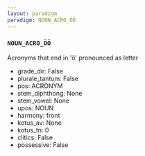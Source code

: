 ```yaml
---
layout: paradigm
paradigm: NOUN_ACRO_ÖÖ
---
```

### ` NOUN_ACRO_ÖÖ `

Acronyms that end in 'ö' pronounced as letter
* grade_dir: False
* plurale_tantum: False
* pos: ACRONYM
* stem_diphthong: None
* stem_vowel: None
* upos: NOUN
* harmony: front
* kotus_av: None
* kotus_tn: 0
* clitics: False
* possessive: False
